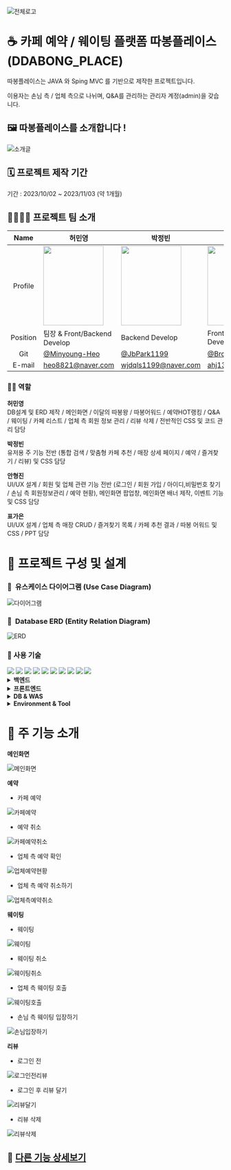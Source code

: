 ![전체로고](https://github.com/Minyoung-Heo/ddabong_place/assets/143155386/337a7dba-2b29-4341-9486-90ee3fcd9d8e)


# ☕ 카페 예약 / 웨이팅 플랫폼 따봉플레이스(DDABONG_PLACE)


따봉플레이스는 JAVA 와 Sping MVC 를 기반으로 제작한 프로젝트입니다.  

이용자는 손님 측 / 업체 측으로 나뉘며, Q&A를 관리하는 관리자 계정(admin)을 갖습니다. 

## 🖼️ 따봉플레이스를 소개합니다 !

![소개글](https://github.com/Minyoung-Heo/ddabong_place/assets/143155386/c9c8fb80-3d74-403f-9844-4356fe2cc4e6)


## 🗓️ 프로젝트 제작 기간  

기간 : 2023/10/02 ~ 2023/11/03 (약 1개월)

  
## 👨‍👩‍👧‍👦 프로젝트 팀 소개

|   Name   | 허민영                               | 박정빈                                            | 안형진                             | 표가은                                                       |
| :------: | ------------------------------------ | ------------------------------------------------- | ---------------------------------- | ------------------------------------------------------------ |
| Profile  | <img src = "https://github.com/Minyoung-Heo/ddabong_place/assets/143155386/5f054793-0368-4fc1-83c0-4ef9b8f10415" width="140px" height="185px">| <img src = "https://github.com/Minyoung-Heo/ddabong_place/assets/143155386/b1f7c261-8a21-4002-aa5f-7361ad23f2d5" width="140px" height="185px"> | <img src = "https://github.com/Minyoung-Heo/ddabong_place/assets/143155386/ac9a7fa6-b0a8-486f-ad3d-bb92f5fd3d75" width="140px" height="185px">|<img src = "https://github.com/Minyoung-Heo/ddabong_place/assets/143155386/75f72e50-e2dd-46f8-820d-7c6358a61c87" width="140px" height="185px"> | 
| Position | 팀장 & Front/Backend Develop  | Backend Develop                                  | Front/Backend Develop                   | Front/Backend Develop                              |
|   Git    | [@Minyoung-Heo](https://github.com/Minyoung-Heo) | [@JbPark1199](https://github.com/JbPark1199)            | [@BrotherZin](https://github.com/BrotherZin) | [@gaeunpyo](https://github.com/gaeunpyo)                 |
|   E-mail    | heo8821@naver.com| wjdqls1199@naver.com| ahj13k@naver.com| pyo6659@naver.com|

### 🧑‍💻 역할 
**허민영**  
DB설계 및 ERD 제작 / 메인화면 / 이달의 따봉왕 / 따봉어워드 / 예약HOT랭킹 / Q&A / 웨이팅 / 카페 리스트 / 업체 측 회원 정보 관리 / 리뷰 삭제 /
전반적인 CSS 및 코드 관리 담당

**박정빈**  
유저용 주 기능 전반 (통합 검색 / 맞춤형 카페 추천 / 매장 상세 페이지 / 예약 / 즐겨찾기 / 리뷰) 및 CSS 담당  

**안형진**  
UI/UX 설계 / 회원 및 업체 관련 기능 전반 (로그인 / 회원 가입 / 아이디,비밀번호 찾기 / 손님 측 회원정보관리 / 예약 현황), 메인화면 팝업창, 메인화면 배너 제작, 이벤트 기능 및 CSS 담당

**표가은**  
UI/UX 설계 / 업체 측 매장 CRUD / 즐겨찾기 목록 / 카페 추천 결과 / 따봉 어워드 및 CSS / PPT 담당

# 📝 프로젝트 구성 및 설계

### 📌  유스케이스 다이어그램 (Use Case Diagram)
![다이어그램](https://github.com/Minyoung-Heo/ddabong_place/assets/143155386/50d1e0b3-89b0-4849-aca8-18443bb178a3)   


### 📌  Database ERD (Entity Relation Diagram)
![ERD](https://github.com/Minyoung-Heo/ddabong_place/assets/143155386/8f275ee0-89b9-458b-a5cb-d5b90a931c46)  

### 📌 사용 기술
<div align=left> 
<img src="https://img.shields.io/badge/JAVA-007396?style=for-the-badge&logo=java&logoColor=white">
<img src="https://img.shields.io/badge/Spring-6DB33F?style=flat-square&logo=Spring&logoColor=white"/>
<img src="https://img.shields.io/badge/HTML5-E34F26?style=flat-square&logo=html5&logoColor=white"/>
<img src="https://img.shields.io/badge/CSS3-1572B6?style=flat-square&logo=css3&logoColor=white"/>
<img src="https://img.shields.io/badge/JavaScript-F7DF1E?style=flat-square&logo=javascript&logoColor=black"/>
<img src="https://img.shields.io/badge/jQuery-0769AD?style=flat-square&logo=jQuery&logoColor=white"/>
<img src="https://img.shields.io/badge/ORACLE-F80000?style=flat-square&logo=oracle&logoColor=white"/>
<img src="https://img.shields.io/badge/Apache Tomcat-F8DC75?style=flat-square&logo=apachetomcat&logoColor=black"/>
<img src="https://img.shields.io/badge/Git-F05032?style=flat-square&logo=git&logoColor=white"/>
<img src="https://img.shields.io/badge/GitHub-181717?style=flat-square&logo=GitHub&logoColor=white"/>

</div>
<details>
<summary><b> 백엔드</b></summary>
<ul>
  <li>JAVA 11</li>
  <li>Spring MVC</li>
  <li>JSP</li>
  <li>MyBatis</li>
  <li>AJAX</li>
  <li>JSON</li>
</ul>
</details>

 <details>
<summary><b> 프론트엔드</b></summary>
<ul>
  <li>HTML</li>
  <li>CSS</li>
  <li>JavaScript</li>
  <li>JQuery</li>
</ul>
</details>

<details>
<summary><b> DB & WAS</b></summary>
<ul>
  <li>Oracle(Oracle Database 11g Express Edition Release 11.2.0.2.0)</li>
  <li>Tomcat 9(9.0.64)</li>
</ul>
</details>

<details>
<summary><b> Environment & Tool</b></summary>
<ul>
  <li>Windows 11</li>
  <li>Eclipse(2022-12)</li>
  <li>Git</li>
  <li>GitHub</li>
  <li>Fork</li>
  <li>Oracle SQL Developer</li>
</ul>
</details>

# 📌 주 기능 소개
**메인화면**  

![메인화면](https://github.com/Minyoung-Heo/ddabong_place/assets/143155386/7b614b6b-ec60-41aa-b2ce-59e2bd74d7d1)


**예약**  
- 카페 예약

![카페예약](https://github.com/Minyoung-Heo/ddabong_place/assets/143155386/9323067a-1957-4493-ade0-b75cdd047c77)


- 예약 취소
  
![카페예약취소](https://github.com/Minyoung-Heo/ddabong_place/assets/143155386/592cf959-b226-4d54-b049-e58d5770706f)

- 업체 측 예약 확인
   
![업체예약현황](https://github.com/Minyoung-Heo/ddabong_place/assets/143155386/3b677a0a-16f9-4a4f-b3a0-7562b51be5ea)


- 업체 측 예약 취소하기
   
![업체측예약취소](https://github.com/Minyoung-Heo/ddabong_place/assets/143155386/defcb77b-19ea-4af0-9c80-35630d8b9e8f)


**웨이팅**

- 웨이팅

![웨이팅](https://github.com/Minyoung-Heo/ddabong_place/assets/143155386/1f27ba1e-d3a3-4609-9981-7e5b47c296b4)

- 웨이팅 취소

![웨이팅취소](https://github.com/Minyoung-Heo/ddabong_place/assets/143155386/fbf30495-e160-4ee6-b544-262551e98087)

- 업체 측 웨이팅 호출

![웨이팅호출](https://github.com/Minyoung-Heo/ddabong_place/assets/143155386/fc51b875-53a5-44ab-a16c-801475ca1814)


- 손님 측 웨이팅 입장하기

![손님입장하기](https://github.com/Minyoung-Heo/ddabong_place/assets/143155386/08b6dd14-2326-4682-a97b-a03002168f50)


**리뷰**

- 로그인 전

![로그인전리뷰](https://github.com/Minyoung-Heo/ddabong_place/assets/143155386/49980a44-ca2c-4b0e-b692-090cc3ac775e)


- 로그인 후 리뷰 달기


![리뷰달기](https://github.com/Minyoung-Heo/ddabong_place/assets/143155386/b61e2803-af7d-429d-97c1-fb44d31f97c6)


- 리뷰 삭제

![리뷰삭제](https://github.com/Minyoung-Heo/ddabong_place/assets/143155386/e7299acc-5367-49b7-a6ce-d3681348c3f3)



## 📌 [다른 기능 상세보기](https://plant-decision-6e3.notion.site/DDABONG_PLACE-873f879a889944158439a8ec38fb319d?pvs=4)
